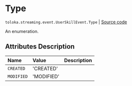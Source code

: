 # Type
`toloka.streaming.event.UserSkillEvent.Type` | [Source code](https://github.com/Toloka/toloka-kit/blob/v0.1.24/src/streaming/event.py#L86)

An enumeration.

## Attributes Description

| Name | Value | Description |
| :------| :-----------| :----------| 
`CREATED`|'CREATED'|<p></p>
`MODIFIED`|'MODIFIED'|<p></p>
